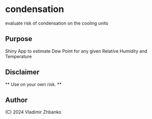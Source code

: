 # condensation
 evaluate risk of condensation on the cooling units

## Purpose

Shiny App to estimate Dew Point for any given Relative Humidity and Temperature

## Disclaimer

** Use on your own risk. **

## Author

(C) 2024 Vladimir Zhbanko